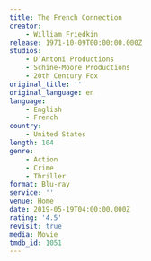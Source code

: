 ```yaml
---
title: The French Connection
creator:
    - William Friedkin
release: 1971-10-09T00:00:00.000Z
studios:
    - D’Antoni Productions
    - Schine-Moore Productions
    - 20th Century Fox
original_title: ''
original_language: en
language:
    - English
    - French
country:
    - United States
length: 104
genre:
    - Action
    - Crime
    - Thriller
format: Blu-ray
service: ''
venue: Home
date: 2019-05-19T04:00:00.000Z
rating: '4.5'
revisit: true
media: Movie
tmdb_id: 1051
---
```



